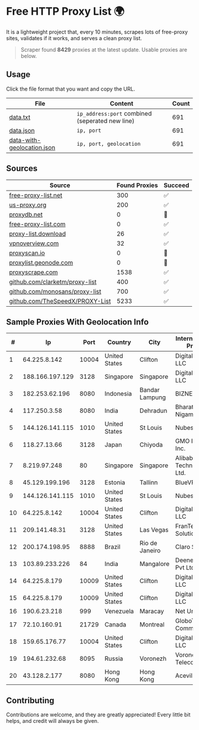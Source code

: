 
# Free HTTP Proxy List 🌍

It is a lightweight project that, every 10 minutes, scrapes lots of free-proxy sites, validates if it works, and serves a clean proxy list.


> Scraper found **8429** proxies at the latest update. Usable proxies are below.

## Usage

Click the file format that you want and copy the URL.


|File|Content|Count|
|----|-------|-----|
|[data.txt](https://raw.githubusercontent.com/themiralay/Proxy-List-World/master/data.txt)|`ip_address:port` combined (seperated new line)|691|
|[data.json](https://raw.githubusercontent.com/themiralay/Proxy-List-World/master/data.json)|`ip, port`|691|
|[data-with-geolocation.json](https://raw.githubusercontent.com/themiralay/Proxy-List-World/master/data-with-geolocation.json)|`ip, port, geolocation`|691|

## Sources

|Source|Found Proxies|Succeed|
|------|-------------|-------|
|[free-proxy-list.net](https://free-proxy-list.net)|300|✅|
|[us-proxy.org](https://www.us-proxy.org)|200|✅|
|[proxydb.net](http://proxydb.net)|0|🚫|
|[free-proxy-list.com](https://free-proxy-list.com/?page=&port=&type%5B%5D=http&type%5B%5D=https&up_time=0&search=Search)|0|✅|
|[proxy-list.download](https://www.proxy-list.download/HTTP)|26|✅|
|[vpnoverview.com](https://vpnoverview.com/privacy/anonymous-browsing/free-proxy-servers)|32|✅|
|[proxyscan.io](https://www.proxyscan.io)|0|🚫|
|[proxylist.geonode.com](https://proxylist.geonode.com/api/proxy-list?limit=300&page=1&sort_by=lastChecked&sort_type=desc&protocols=http,https)|0|🚫|
|[proxyscrape.com](https://api.proxyscrape.com/v2/?request=displayproxies&protocol=http&timeout=10000&country=all&ssl=all&anonymity=all)|1538|✅|
|[github.com/clarketm/proxy-list](https://raw.githubusercontent.com/clarketm/proxy-list/master/proxy-list-raw.txt)|400|✅|
|[github.com/monosans/proxy-list](https://raw.githubusercontent.com/monosans/proxy-list/main/proxies/http.txt)|700|✅|
|[github.com/TheSpeedX/PROXY-List](https://raw.githubusercontent.com/TheSpeedX/PROXY-List/master/http.txt)|5233|✅|


## Sample Proxies With Geolocation Info

|#|Ip|Port|Country|City|Internet Service Provider|
|-|--|----|-------|----|-------------------------|
|1|64.225.8.142|10004|United States|Clifton|DigitalOcean, LLC|
|2|188.166.197.129|3128|Singapore|Singapore|DigitalOcean, LLC|
|3|182.253.62.196|8080|Indonesia|Bandar Lampung|BIZNET|
|4|117.250.3.58|8080|India|Dehradun|Bharat Sanchar Nigam Ltd|
|5|144.126.141.115|1010|United States|St Louis|Nubes, LLC|
|6|118.27.13.66|3128|Japan|Chiyoda|GMO Internet, Inc.|
|7|8.219.97.248|80|Singapore|Singapore|Alibaba (US) Technology Co., Ltd.|
|8|45.129.199.196|3128|Estonia|Tallinn|BlueVPS OU|
|9|144.126.141.115|1010|United States|St Louis|Nubes, LLC|
|10|64.225.8.142|10004|United States|Clifton|DigitalOcean, LLC|
|11|209.141.48.31|3128|United States|Las Vegas|FranTech Solutions|
|12|200.174.198.95|8888|Brazil|Rio de Janeiro|Claro S.A|
|13|103.89.233.226|84|India|Mangalore|Deenet Services Pvt Ltd|
|14|64.225.8.179|10009|United States|Clifton|DigitalOcean, LLC|
|15|64.225.8.179|10009|United States|Clifton|DigitalOcean, LLC|
|16|190.6.23.218|999|Venezuela|Maracay|Net Uno|
|17|72.10.160.91|21729|Canada|Montreal|GloboTech Communications|
|18|159.65.176.77|10004|United States|Clifton|DigitalOcean, LLC|
|19|194.61.232.68|8095|Russia|Voronezh|Voronezh Telecom LLC|
|20|43.128.2.177|8080|Hong Kong|Hong Kong|Aceville Pte.ltd|



## Contributing

Contributions are welcome, and they are greatly appreciated! Every
little bit helps, and credit will always be given.

